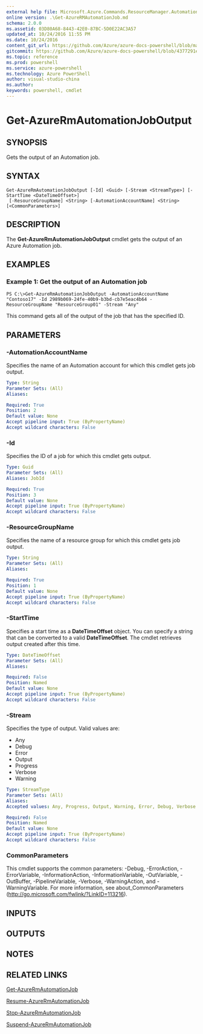 ```yaml
---
external help file: Microsoft.Azure.Commands.ResourceManager.Automation.dll-Help.xml
online version: .\Get-AzureRMAutomationJob.md
schema: 2.0.0
ms.assetid: 03D80A68-8443-42E0-87BC-5D0E22AC3A57
updated_at: 10/24/2016 11:55 PM
ms.date: 10/24/2016
content_git_url: https://github.com/Azure/azure-docs-powershell/blob/master/azureps-cmdlets-docs/ResourceManager/AzureRM.Automation/v2.1.0/Get-AzureRMAutomationJobOutput.md
gitcommit: https://github.com/Azure/azure-docs-powershell/blob/4377291ee360e58e2c1c5d644155daf6a0279055/azureps-cmdlets-docs/ResourceManager/AzureRM.Automation/v2.1.0/Get-AzureRMAutomationJobOutput.md
ms.topic: reference
ms.prod: powershell
ms.service: azure-powershell
ms.technology: Azure PowerShell
author: visual-studio-china
ms.author: 
keywords: powershell, cmdlet
---
```


# Get-AzureRmAutomationJobOutput

## SYNOPSIS
Gets the output of an Automation job.

## SYNTAX

```
Get-AzureRmAutomationJobOutput [-Id] <Guid> [-Stream <StreamType>] [-StartTime <DateTimeOffset>]
 [-ResourceGroupName] <String> [-AutomationAccountName] <String> [<CommonParameters>]
```

## DESCRIPTION
The **Get-AzureRmAutomationJobOutput** cmdlet gets the output of an Azure Automation job.

## EXAMPLES

### Example 1: Get the output of an Automation job
```
PS C:\>Get-AzureRmAutomationJobOutput -AutomationAccountName "Contoso17" -Id 2989b069-24fe-40b9-b3bd-cb7e5eac4b64 -ResourceGroupName "ResourceGroup01" -Stream "Any"
```

This command gets all of the output of the job that has the specified ID.

## PARAMETERS

### -AutomationAccountName
Specifies the name of an Automation account for which this cmdlet gets job output.

```yaml
Type: String
Parameter Sets: (All)
Aliases: 

Required: True
Position: 2
Default value: None
Accept pipeline input: True (ByPropertyName)
Accept wildcard characters: False
```

### -Id
Specifies the ID of a job for which this cmdlet gets output.

```yaml
Type: Guid
Parameter Sets: (All)
Aliases: JobId

Required: True
Position: 3
Default value: None
Accept pipeline input: True (ByPropertyName)
Accept wildcard characters: False
```

### -ResourceGroupName
Specifies the name of a resource group for which this cmdlet gets job output.

```yaml
Type: String
Parameter Sets: (All)
Aliases: 

Required: True
Position: 1
Default value: None
Accept pipeline input: True (ByPropertyName)
Accept wildcard characters: False
```

### -StartTime
Specifies a start time as a **DateTimeOffset** object.
You can specify a string that can be converted to a valid **DateTimeOffset**.
The cmdlet retrieves output created after this time.

```yaml
Type: DateTimeOffset
Parameter Sets: (All)
Aliases: 

Required: False
Position: Named
Default value: None
Accept pipeline input: True (ByPropertyName)
Accept wildcard characters: False
```

### -Stream
Specifies the type of output.
Valid values are: 

- Any
- Debug
- Error
- Output
- Progress
- Verbose
- Warning

```yaml
Type: StreamType
Parameter Sets: (All)
Aliases: 
Accepted values: Any, Progress, Output, Warning, Error, Debug, Verbose

Required: False
Position: Named
Default value: None
Accept pipeline input: True (ByPropertyName)
Accept wildcard characters: False
```

### CommonParameters
This cmdlet supports the common parameters: -Debug, -ErrorAction, -ErrorVariable, -InformationAction, -InformationVariable, -OutVariable, -OutBuffer, -PipelineVariable, -Verbose, -WarningAction, and -WarningVariable. For more information, see about_CommonParameters (http://go.microsoft.com/fwlink/?LinkID=113216).

## INPUTS

## OUTPUTS

## NOTES

## RELATED LINKS

[Get-AzureRmAutomationJob](./Get-AzureRMAutomationJob.md)

[Resume-AzureRmAutomationJob](./Resume-AzureRMAutomationJob.md)

[Stop-AzureRmAutomationJob](./Stop-AzureRMAutomationJob.md)

[Suspend-AzureRmAutomationJob](./Suspend-AzureRMAutomationJob.md)


